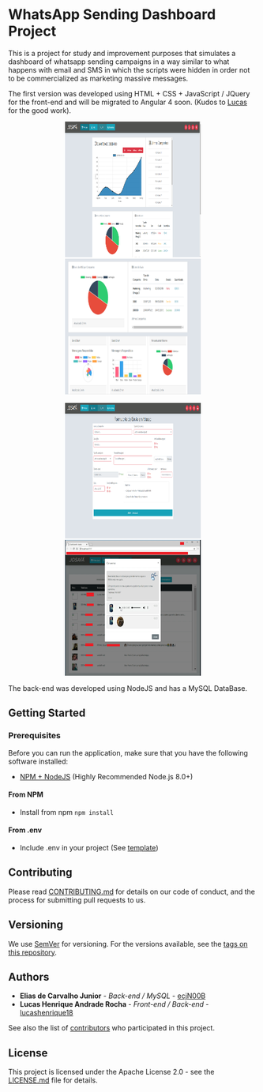 # WhatsApp Sending Dashboard Project

This is a project for study and improvement purposes that simulates a dashboard of whatsapp sending campaigns in a way similar to what happens with email and SMS in which the scripts were hidden in order not to be commercialized as marketing massive messages.

The first version was developed using HTML + CSS + JavaScript / JQuery for the front-end and will be migrated to Angular 4 soon. (Kudos to [Lucas][lucashenrique] for the good work).
<p align="center">
  <img width="275" height="275" src="docs/images/HomePage.PNG">
  <img width="275" height="275" src="docs/images/HomePage2.PNG">
</p>
<p align="center">
  <img width="275" height="275" src="docs/images/SendPage.PNG">
  <img width="275" height="275" src="docs/images/ReportPage.PNG">
</p>

The back-end was developed using NodeJS and has a MySQL DataBase.

## Getting Started

### Prerequisites

Before you can run the application, make sure that you have the following software installed:
* [NPM + NodeJS](https://nodejs.org/en/) (Highly Recommended Node.js 8.0+)

#### From NPM
* Install from npm `npm install`

#### From .env
* Include .env in your project (See [template](docs/templates/.env-template))

## Contributing

Please read [CONTRIBUTING.md](CONTRIBUTING.md) for details on our code of conduct, and the process for submitting pull requests to us.

## Versioning

We use [SemVer](http://semver.org/) for versioning. For the versions available, see the [tags on this repository](https://github.com/ecjN00B/whatsapp-dashboard/tags).

## Authors

* **Elias de Carvalho Junior** - *Back-end / MySQL* - [ecjN00B][n00b]
* **Lucas Henrique Andrade Rocha** - *Front-end / Back-end* - [lucashenrique18][lucashenrique]

See also the list of [contributors](https://github.com/ecjN00B/whatsapp-dashboard/contributors) who participated in this project.

## License

This project is licensed under the Apache License 2.0 - see the [LICENSE.md](LICENSE.md) file for details.

[lucashenrique]: https://github.com/lucashenrique18
[n00b]: https://github.com/ecjN00B
